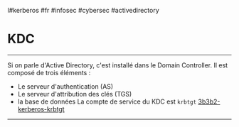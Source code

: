 l#kerberos #fr #infosec #cybersec  #activedirectory 
# KDC
---
Si on parle d'Active Directory, c'est installé dans le Domain Controller.
Il est composé de trois éléments :
+ Le serveur d'authentication (AS)
+ Le serveur d'attribution des clés (TGS)
+ la base de données
La compte de service du KDC est `krbtgt` [3b3b2-kerberos-krbtgt](3b3b2-kerberos-krbtgt.md)


---